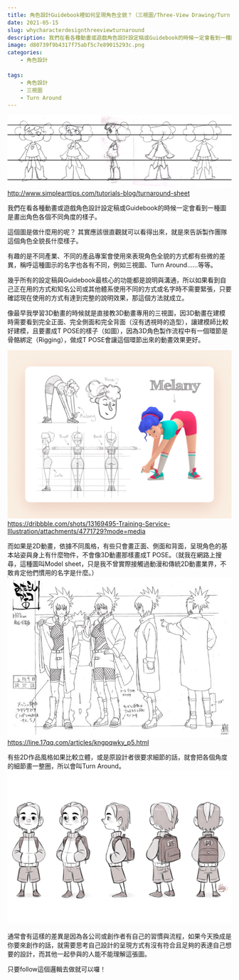 ```yaml
---
title: 角色設計Guidebook裡如何呈現角色全貌？（三視圖/Three‑View Drawing/Turn Around）
date: 2021-05-15
slug: whycharacterdesignthreeviewturnaround
description: 我們在看各種動畫或遊戲角色設計設定稿或Guidebook的時候一定會看到一種圖是畫出角色各個不同角度的樣子。這個圖是做什麼用的呢？
image: d80739f9b4317f75abf5c7e89015293c.png
categories:
    - 角色設計

tags:
    - 角色設計
    - 三視圖
    - Turn Around
---
```





![](image.png)
http://www.simplearttips.com/tutorials-blog/turnaround-sheet

我們在看各種動畫或遊戲角色設計設定稿或Guidebook的時候一定會看到一種圖是畫出角色各個不同角度的樣子。

這個圖是做什麼用的呢？
其實應該很直觀就可以看得出來，就是來告訴製作團隊這個角色全貌長什麼樣子。

有趣的是不同產業、不同的產品專案會使用來表現角色全貌的方式都有些微的差異，稱呼這種圖示的名字也各有不同，例如三視圖、Turn Around......等等。

幾乎所有的設定稿與Guidebook最核心的功能都是說明與溝通，所以如果看到自己正在用的方式和知名公司或其他體系使用不同的方式或名字時不需要緊張，只要確認現在使用的方式有達到完整的說明效果，那這個方法就成立。

像最早我學習3D動畫的時候就是直接教3D動畫專用的三視圖，因3D動畫在建模時需要看到完全正面、完全側面和完全背面（沒有透視時的造型），讓建模師比較好建模，且要畫成T POSE的樣子（如圖），因為3D角色製作流程中有一個環節是骨骼綁定（Rigging），做成T POSE會讓這個環節出來的動畫效果更好。

![](d80739f9b4317f75abf5c7e89015293c.png)
https://dribbble.com/shots/13169495-Training-Service-Illustration/attachments/4771729?mode=media


而如果是2D動畫，依據不同風格，有些只會畫正面、側面和背面，呈現角色的基本站姿與身上有什麼物件，不會像3D動畫那樣畫成T POSE。（就我在網路上搜尋，這種圖叫Model sheet，只是我不曾實際接觸過動漫和傳統2D動畫業界，不敢肯定他們慣用的名字是什麼。）
![](image2.png)
https://line.17qq.com/articles/kngpqwky_p5.html

有些2D作品風格如果比較立體，或是原設計者很要求細節的話，就會把各個角度的細節畫一整圈，所以會叫Turn Around。
![](image3.png)

通常會有這樣的差異是因為各公司或創作者有自己的習慣與流程，如果今天換成是你要來創作的話，就需要思考自己設計的呈現方式有沒有符合且足夠的表達自己想要的設計，而其他一起參與的人能不能理解這張圖。

只要follow這個邏輯去做就可以囉！

